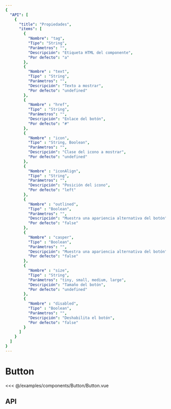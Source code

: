 ```yaml
---
{
  "API": [
    {
      "title": "Propiedades",
      "items": [
        {
          "Nombre": "tag",
          "Tipo": "String",
          "Parámetros": "",
          "Descripción": "Etiqueta HTML del componente",
          "Por defecto": "a"
        },
        {
          "Nombre" : "text",
          "Tipo" : "String",
          "Parámetros": "",
          "Descripción": "Texto a mostrar",
          "Por defecto": "undefined"
        },
        {
          "Nombre" : "href",
          "Tipo" : "String",
          "Parámetros": "",
          "Descripción": "Enlace del botón",
          "Por defecto": "#"
        },
        {
          "Nombre" : "icon",
          "Tipo" : "String, Boolean",
          "Parámetros": "",
          "Descripción": "Clase del icono a mostrar",
          "Por defecto": "undefined"
        },
        {
          "Nombre" : "iconAlign",
          "Tipo" : "String",
          "Parámetros": "",
          "Descripción": "Posición del icono",
          "Por defecto": "left"
        },
        {
          "Nombre" : "outlined",
          "Tipo" : "Boolean",
          "Parámetros": "",
          "Descripción": "Muestra una apariencia alternativa del botón",
          "Por defecto": "false"
        },
        {
          "Nombre" : "casper",
          "Tipo" : "Boolean",
          "Parámetros": "",
          "Descripción": "Muestra una apariencia alternativa del botón",
          "Por defecto": "false"
        },
        {
          "Nombre" : "size",
          "Tipo" : "String",
          "Parámetros": "tiny, small, medium, large",
          "Descripción": "Tamaño del botón",
          "Por defecto": "undefined"
        },
        {
          "Nombre" : "disabled",
          "Tipo" : "Boolean",
          "Parámetros": "",
          "Descripción": "Deshabilita el botón",
          "Por defecto": "false"
        }                                                             
      ] 
    }
  ]
}
---
```


# Button

<Preview>
  <template slot="demo">
    <components-Button-Button /> 
  </template>

  <<< @/examples/components/Button/Button.vue
</Preview>

## API

<Api />

